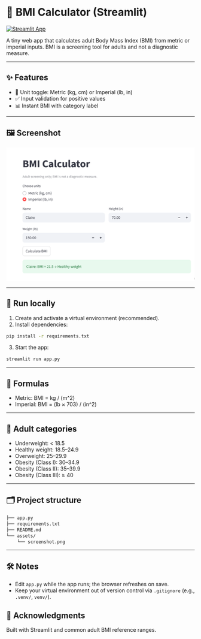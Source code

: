 # 🧮 BMI Calculator (Streamlit)

[![Streamlit App](https://static.streamlit.io/badges/streamlit_badge_black_white.svg)](https://devipravallikakarry-bmi-calculator-app.streamlit.app/)

A tiny web app that calculates adult Body Mass Index (BMI) from metric or imperial inputs. BMI is a screening tool for adults and not a diagnostic measure.

---

## ✨ Features
- 🔁 Unit toggle: Metric (kg, cm) or Imperial (lb, in)
- ✅ Input validation for positive values
- 📊 Instant BMI with category label

---

## 🖼️ Screenshot
![App Screenshot](BMI_Calculator.png)

---

## 🚀 Run locally
1) Create and activate a virtual environment (recommended).  
2) Install dependencies:
 ```bash
pip install -r requirements.txt
 ```
3) Start the app:
```bash
streamlit run app.py
```

---

## 📐 Formulas
- Metric: BMI = kg / (m^2)  
- Imperial: BMI = (lb × 703) / (in^2)

---

## 🧭 Adult categories
- Underweight: < 18.5  
- Healthy weight: 18.5–24.9  
- Overweight: 25–29.9  
- Obesity (Class I): 30–34.9  
- Obesity (Class II): 35–39.9  
- Obesity (Class III): ≥ 40

---

## 🗂️ Project structure

```
├── app.py
├── requirements.txt
├── README.md
└── assets/
    └── screenshot.png
```
---

## 🛠️ Notes
- Edit `app.py` while the app runs; the browser refreshes on save.
- Keep your virtual environment out of version control via `.gitignore` (e.g., `.venv/`, `venv/`).

## 🙌 Acknowledgments
Built with Streamlit and common adult BMI reference ranges.


